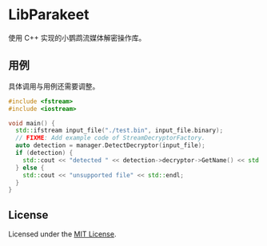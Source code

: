 # LibParakeet

使用 C++ 实现的小鹦鹉流媒体解密操作库。

## 用例

具体调用与用例还需要调整。

```cpp
#include <fstream>
#include <iostream>

void main() {
  std::ifstream input_file("./test.bin", input_file.binary);
  // FIXME: Add example code of StreamDecryptorFactory.
  auto detection = manager.DetectDecryptor(input_file);
  if (detection) {
    std::cout << "detected " << detection->decryptor->GetName() << std::endl;
  } else {
    std::cout << "unsupported file" << std::endl;
  }
}
```

## License

Licensed under the [MIT License](LICENSE.txt).
